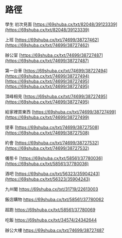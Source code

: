 # 路徑

學生 初次見面
[https://69shuba.cx/txt/82048/39123339](https://69shuba.cx/txt/82048/39123339)

上班
[https://69shuba.cx/txt/74699/38727462](https://69shuba.cx/txt/74699/38727462)

辦公室
[https://69shuba.cx/txt/74699/38727487](https://69shuba.cx/txt/74699/38727487)

第一台車
[https://69shuba.cx/txt/74699/38727494](https://69shuba.cx/txt/74699/38727494)
[https://69shuba.cx/txt/74699/38727495](https://69shuba.cx/txt/74699/38727495)

頂峰相見
[https://69shuba.cx/txt/74699/38727495](https://69shuba.cx/txt/74699/38727495)

給家裡買東西
[https://69shuba.cx/txt/74699/38727499](https://69shuba.cx/txt/74699/38727499)

提車
[https://69shuba.cx/txt/74699/38727508](https://69shuba.cx/txt/74699/38727508)

約會
[https://69shuba.cx/txt/74699/38727532](https://69shuba.cx/txt/74699/38727532)

儀態卡
[https://69shuba.cx/txt/58561/37780036](https://69shuba.cx/txt/58561/37780036)

酒吧
[https://69shuba.cx/txt/56323/35904243](https://69shuba.cx/txt/56323/35904243)


九州閣
https://69shuba.cx/txt/31719/22613003

飯店購物
https://69shuba.cx/txt/58561/37780062

超跑
https://69shuba.cx/txt/58561/37780069

吃飯
https://69shuba.cx/txt/34574/24342644

辦公大樓
https://69shuba.cx/txt/74699/38727487
